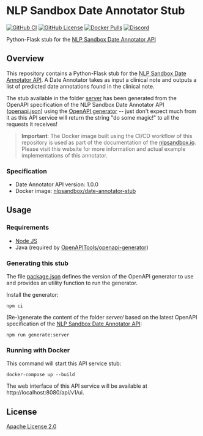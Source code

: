 # NLP Sandbox Date Annotator Stub

<!-- [![GitHub Release](https://img.shields.io/github/release/nlpsandbox/date-annotator-stub.svg?include_prereleases&color=94398d&labelColor=555555&logoColor=ffffff&style=for-the-badge&logo=github)](https://github.com/nlpsandbox/date-annotator-stub/releases) -->
[![GitHub CI](https://img.shields.io/github/workflow/status/nlpsandbox/date-annotator-stub/ci.svg?color=94398d&labelColor=555555&logoColor=ffffff&style=for-the-badge&logo=github)](https://github.com/nlpsandbox/date-annotator-stub/actions)
[![GitHub License](https://img.shields.io/github/license/nlpsandbox/date-annotator-stub.svg?color=94398d&labelColor=555555&logoColor=ffffff&style=for-the-badge&logo=github)](https://github.com/nlpsandbox/date-annotator-stub/blob/develop/LICENSE)
[![Docker Pulls](https://img.shields.io/docker/pulls/nlpsandbox/date-annotator-stub.svg?color=94398d&labelColor=555555&logoColor=ffffff&style=for-the-badge&label=pulls&logo=docker)](https://hub.docker.com/r/nlpsandbox/date-annotator-stub)
[![Discord](https://img.shields.io/discord/770484164393828373.svg?color=94398d&labelColor=555555&logoColor=ffffff&style=for-the-badge&label=Discord&logo=discord)](https://discord.gg/Zb4ymtF "Realtime support / chat with the community and the team")

Python-Flask stub for the [NLP Sandbox Date Annotator API]

## Overview

This repository contains a Python-Flask stub for the [NLP Sandbox Date Annotator
API]. A Date Annotator takes as input a clinical note and outputs a list of
predicted date annotations found in the clinical note.

The stub available in the folder [server](server/) has been generated from the
OpenAPI specification of the NLP Sandbox Date Annotator API
([openapi.json](openapi.json)) using the [OpenAPI generator] -- just don't
expect much from it as this API service will return the string "do some magic!"
to all the requests it receives!

> **Important**: The Docker image built using the CI/CD workflow of this
repository is used as part of the documentation of the [nlpsandbox.io]. Please
visit this website for more information and actual example implementations of
this annotator.

### Specification

- Date Annotator API version: 1.0.0
- Docker image: [nlpsandbox/date-annotator-stub]

## Usage

### Requirements

- [Node JS](https://nodejs.org/)
- Java (required by [OpenAPITools/openapi-generator])

### Generating this stub

The file [package.json](package.json) defines the version of the OpenAPI
generator to use and provides an utility function to run the generator.

Install the generator:

    npm ci

(Re-)generate the content of the folder *server/* based on the latest OpenAPI
specification of the [NLP Sandbox Date Annotator API]:

    npm run generate:server

### Running with Docker

This command will start this API service stub:

    docker-compose up --build

The web interface of this API service will be available at
http://localhost:8080/api/v1/ui.

## License

[Apache License 2.0]

<!-- Links -->

[NLP Sandbox Date Annotator API]: https://nlpsandbox.github.io/nlpsandbox-schemas/date-annotator/latest/docs/
[nlpsandbox.io]: https://nlpsandbox.io
[nlpsandbox/nlpsandbox-schemas]: https://github.com/nlpsandbox/nlpsandbox-schemas
[Apache License 2.0]: https://github.com/nlpsandbox/date-annotator-stub/blob/develop/LICENSE
[OpenAPI Generator]: https://github.com/OpenAPITools/openapi-generator
[OpenAPITools/openapi-generator]: https://github.com/OpenAPITools/openapi-generator
[nlpsandbox/date-annotator-stub]: https://hub.docker.com/r/nlpsandbox/date-annotator-stub
